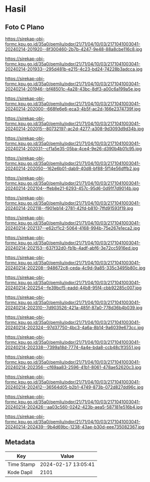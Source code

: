 # Hasil

## Foto C Plano

https://sirekap-obj-formc.kpu.go.id/35a0/pemilu/pdpr/21/71/04/10/03/2171041003041-20240214-201920--8f300460-2b7b-4247-9e48-88a8cbe116c8.jpg

https://sirekap-obj-formc.kpu.go.id/35a0/pemilu/pdpr/21/71/04/10/03/2171041003041-20240214-201933--295d481b-e215-4c23-bd24-74228b3adcca.jpg

https://sirekap-obj-formc.kpu.go.id/35a0/pemilu/pdpr/21/71/04/10/03/2171041003041-20240214-201946--bf48501c-4a28-43bc-8df3-a00c6a199a5e.jpg

https://sirekap-obj-formc.kpu.go.id/35a0/pemilu/pdpr/21/71/04/10/03/2171041003041-20240214-202000--668fe6e6-eca3-4b5f-ac2d-166e2374739f.jpg

https://sirekap-obj-formc.kpu.go.id/35a0/pemilu/pdpr/21/71/04/10/03/2171041003041-20240214-202015--80732197-ac2d-4277-a308-9d3093d9d34b.jpg

https://sirekap-obj-formc.kpu.go.id/35a0/pemilu/pdpr/21/71/04/10/03/2171041003041-20240214-202031--cf1a5e35-05ba-4ce4-9e26-d390b4b01c95.jpg

https://sirekap-obj-formc.kpu.go.id/35a0/pemilu/pdpr/21/71/04/10/03/2171041003041-20240214-202050--162e6b01-dab9-40d8-bf88-5f14e56dffb2.jpg

https://sirekap-obj-formc.kpu.go.id/35a0/pemilu/pdpr/21/71/04/10/03/2171041003041-20240214-202104--ffeb8e21-6293-457c-95d6-0d91f7d9014b.jpg

https://sirekap-obj-formc.kpu.go.id/35a0/pemilu/pdpr/21/71/04/10/03/2171041003041-20240214-202118--f901eb14-2781-42fd-b810-7ffd91593f19.jpg

https://sirekap-obj-formc.kpu.go.id/35a0/pemilu/pdpr/21/71/04/10/03/2171041003041-20240214-202137--e62cf1c2-5064-4168-994b-75e267e1eca2.jpg

https://sirekap-obj-formc.kpu.go.id/35a0/pemilu/pdpr/21/71/04/10/03/2171041003041-20240214-202153--637f32d0-fb1b-4adf-abf6-3e72cc5916ed.jpg

https://sirekap-obj-formc.kpu.go.id/35a0/pemilu/pdpr/21/71/04/10/03/2171041003041-20240214-202208--948672c8-ceda-4c9d-9a85-335c3495b80c.jpg

https://sirekap-obj-formc.kpu.go.id/35a0/pemilu/pdpr/21/71/04/10/03/2171041003041-20240214-202254--fe39bcf5-eadd-44b8-95f4-cbb92285c007.jpg

https://sirekap-obj-formc.kpu.go.id/35a0/pemilu/pdpr/21/71/04/10/03/2171041003041-20240214-202310--7d903526-421a-485f-87a0-778d36b4b039.jpg

https://sirekap-obj-formc.kpu.go.id/35a0/pemilu/pdpr/21/71/04/10/03/2171041003041-20240214-202324--97d37750-4bc3-4a6a-8b14-9a6039e673cc.jpg

https://sirekap-obj-formc.kpu.go.id/35a0/pemilu/pdpr/21/71/04/10/03/2171041003041-20240214-202338--7399a18d-7774-4a4e-bda8-ccb48c1f3551.jpg

https://sirekap-obj-formc.kpu.go.id/35a0/pemilu/pdpr/21/71/04/10/03/2171041003041-20240214-202356--cf69aa83-2596-41b1-8061-478ae52620c3.jpg

https://sirekap-obj-formc.kpu.go.id/35a0/pemilu/pdpr/21/71/04/10/03/2171041003041-20240214-202412--36564d05-b2b1-4749-873b-072d827dd96c.jpg

https://sirekap-obj-formc.kpu.go.id/35a0/pemilu/pdpr/21/71/04/10/03/2171041003041-20240214-202426--aa03c560-0242-423b-aea5-587181e516b4.jpg

https://sirekap-obj-formc.kpu.go.id/35a0/pemilu/pdpr/21/71/04/10/03/2171041003041-20240214-202439--9b4d69bc-1238-43ae-b30d-eee735082367.jpg


## Metadata

| Key        | Value               |
| ---------- | ------------------- |
| Time Stamp | 2024-02-17 13:05:41 |
| Kode Dapil | 2101                |



